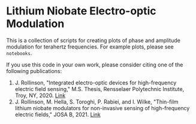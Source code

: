 # Lithium Niobate Electro-optic Modulation

This is a collection of scripts for creating plots of phase and amplitude modulation for terahertz frequencies. For example plots, please see `notebooks`.

If you use this code in your own work, please consider citing one of the following publications:

1. J. Rollinson, "Integrated electro-optic devices for high-frequency electric field sensing," M.S. Thesis, Rensselaer Polytechnic Institute, Troy, NY, 2020. [Link](https://hdl.handle.net/20.500.13015/2590)
2. J. Rollinson, M. Hella, S. Toroghi, P. Rabiei, and I. Wilke, "Thin-film lithium niobate modulators for non-invasive sensing of high-frequency electric fields," JOSA B, 2021. [Link](https://doi.org/10.1364/JOSAB.412758) 